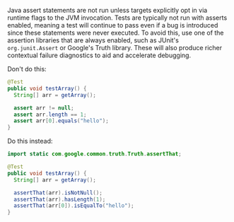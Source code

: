 Java assert statements are not run unless targets explicitly opt in via runtime
flags to the JVM invocation. Tests are typically not run with asserts enabled,
meaning a test will continue to pass even if a bug is introduced since these
statements were never executed. To avoid this, use one of the assertion
libraries that are always enabled, such as JUnit's `org.junit.Assert` or
Google's Truth library. These will also produce richer contextual failure
diagnostics to aid and accelerate debugging.

Don't do this:

```java
@Test
public void testArray() {
  String[] arr = getArray();

  assert arr != null;
  assert arr.length == 1;
  assert arr[0].equals("hello");
}
```

Do this instead:

```java
import static com.google.common.truth.Truth.assertThat;

@Test
public void testArray() {
  String[] arr = getArray();

  assertThat(arr).isNotNull();
  assertThat(arr).hasLength(1);
  assertThat(arr[0]).isEqualTo("hello");
}
```
